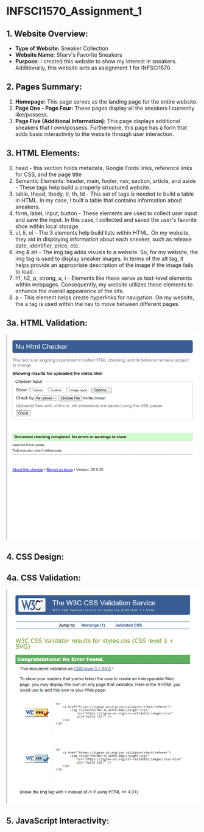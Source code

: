 # INFSCI1570_Assignment_1

## 1. Website Overview:
- **Type of Website:** Sneaker Collection
- **Website Name:** Sharv's Favorite Sneakers
- **Purpose:** I created this website to show my interest in sneakers. Additionally, this website acts as assignment 1 for INFSCI1570.
## 2. Pages Summary:
1. **Homepage:** This page serves as the landing page for the entire website.
2. **Page One - Page Four:** These pages display all the sneakers I currently like/possess.
3. **Page Five (Additional Information):** This page displays additional sneakers that I own/possess. Furthermore, this page has a form that adds basic interactivity to the website through user interaction. 
## 3. HTML Elements:
1. head - this section holds metadata, Google Fonts links, reference links for CSS, and the page title 
2. Semantic Elements: header, main, footer, nav, section, article, and aside - These tags help build a properly structured website. 
3. table, thead, tbody, tr, th, td - This set of tags is needed to build a table in HTML. In my case, I built a table that contains information about sneakers.
4. form, label, input, button - These elements are used to collect user input and save the input. In this case, I collected and saved the user's favorite shoe within local storage
5. ul, li, ol - The 3 elements help build lists within HTML. On my website, they aid in displaying information about each sneaker, such as release date, identifier, price, etc.
6. img & alt - The img tag adds visuals to a website. So, for my website, the img tag is used to display sneaker images. In terms of the alt tag, it helps provide an appropriate description of the image if the image fails to load. 
7. h1, h2, p, strong, u, i - Elements like these serve as text-level elements within webpages. Consequently, my website utilizes these elements to enhance the overall appearance of the site. 
8. a - This element helps create hyperlinks for navigation. On my website, the a tag is used within the nav to move between different pages. 
## 3a. HTML Validation:
![Databrick project with Snowfake](HTML_VALIDATION.png)
## 4. CSS Design:
## 4a. CSS Validation:
![Databrick project with Snowfake](CSS_VALIDATION.png)
## 5. JavaScript Interactivity:
